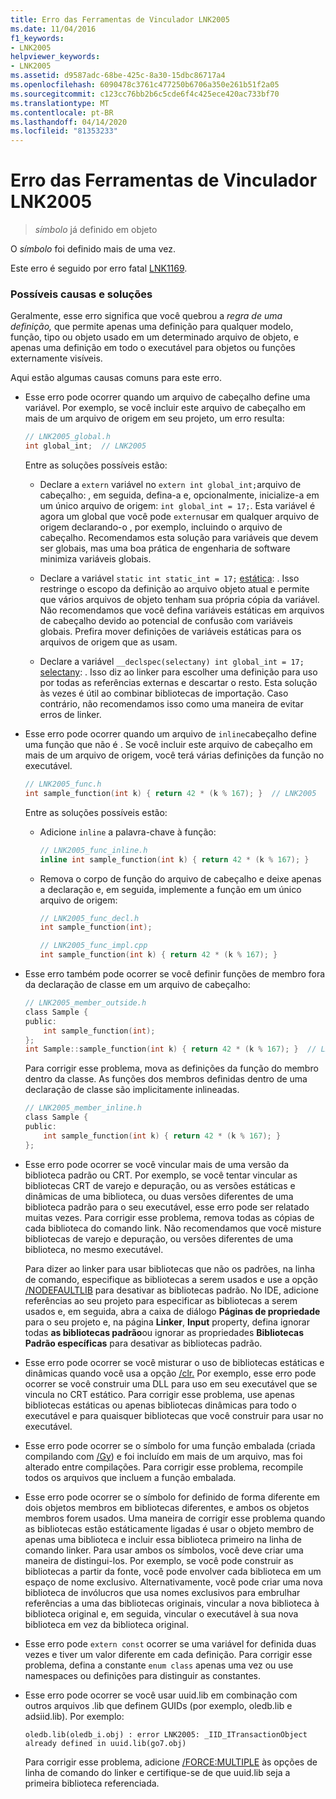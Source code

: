```yaml
---
title: Erro das Ferramentas de Vinculador LNK2005
ms.date: 11/04/2016
f1_keywords:
- LNK2005
helpviewer_keywords:
- LNK2005
ms.assetid: d9587adc-68be-425c-8a30-15dbc86717a4
ms.openlocfilehash: 6090478c3761c477250b6706a350e261b51f2a05
ms.sourcegitcommit: c123cc76bb2b6c5cde6f4c425ece420ac733bf70
ms.translationtype: MT
ms.contentlocale: pt-BR
ms.lasthandoff: 04/14/2020
ms.locfileid: "81353233"
---
```

# <a name="linker-tools-error-lnk2005"></a>Erro das Ferramentas de Vinculador LNK2005

> *símbolo* já definido em objeto

O *símbolo* foi definido mais de uma vez.

Este erro é seguido por erro fatal [LNK1169](../../error-messages/tool-errors/linker-tools-error-lnk1169.md).

### <a name="possible-causes-and-solutions"></a>Possíveis causas e soluções

Geralmente, esse erro significa que você quebrou a *regra de uma definição,* que permite apenas uma definição para qualquer modelo, função, tipo ou objeto usado em um determinado arquivo de objeto, e apenas uma definição em todo o executável para objetos ou funções externamente visíveis.

Aqui estão algumas causas comuns para este erro.

- Esse erro pode ocorrer quando um arquivo de cabeçalho define uma variável. Por exemplo, se você incluir este arquivo de cabeçalho em mais de um arquivo de origem em seu projeto, um erro resulta:

    ```h
    // LNK2005_global.h
    int global_int;  // LNK2005
    ```

   Entre as soluções possíveis estão:

  - Declare a `extern` variável no `extern int global_int;`arquivo de cabeçalho: , em seguida, defina-a e, opcionalmente, inicialize-a em um único arquivo de origem: `int global_int = 17;`. Esta variável é agora um global que você pode `extern`usar em qualquer arquivo de origem declarando-o , por exemplo, incluindo o arquivo de cabeçalho. Recomendamos esta solução para variáveis que devem ser globais, mas uma boa prática de engenharia de software minimiza variáveis globais.

  - Declare a variável `static int static_int = 17;` [estática](../../cpp/storage-classes-cpp.md#static): . Isso restringe o escopo da definição ao arquivo objeto atual e permite que vários arquivos de objeto tenham sua própria cópia da variável. Não recomendamos que você defina variáveis estáticas em arquivos de cabeçalho devido ao potencial de confusão com variáveis globais. Prefira mover definições de variáveis estáticas para os arquivos de origem que as usam.

  - Declare a variável `__declspec(selectany) int global_int = 17;` [selectany](../../cpp/selectany.md): . Isso diz ao linker para escolher uma definição para uso por todas as referências externas e descartar o resto. Esta solução às vezes é útil ao combinar bibliotecas de importação. Caso contrário, não recomendamos isso como uma maneira de evitar erros de linker.

- Esse erro pode ocorrer quando um arquivo de `inline`cabeçalho define uma função que não é . Se você incluir este arquivo de cabeçalho em mais de um arquivo de origem, você terá várias definições da função no executável.

    ```h
    // LNK2005_func.h
    int sample_function(int k) { return 42 * (k % 167); }  // LNK2005
    ```

   Entre as soluções possíveis estão:

  - Adicione `inline` a palavra-chave à função:

    ```h
    // LNK2005_func_inline.h
    inline int sample_function(int k) { return 42 * (k % 167); }
    ```

  - Remova o corpo de função do arquivo de cabeçalho e deixe apenas a declaração e, em seguida, implemente a função em um único arquivo de origem:

    ```h
    // LNK2005_func_decl.h
    int sample_function(int);
    ```

    ```cpp
    // LNK2005_func_impl.cpp
    int sample_function(int k) { return 42 * (k % 167); }
    ```

- Esse erro também pode ocorrer se você definir funções de membro fora da declaração de classe em um arquivo de cabeçalho:

    ```h
    // LNK2005_member_outside.h
    class Sample {
    public:
        int sample_function(int);
    };
    int Sample::sample_function(int k) { return 42 * (k % 167); }  // LNK2005
    ```

   Para corrigir esse problema, mova as definições da função do membro dentro da classe. As funções dos membros definidas dentro de uma declaração de classe são implicitamente inlineadas.

    ```h
    // LNK2005_member_inline.h
    class Sample {
    public:
        int sample_function(int k) { return 42 * (k % 167); }
    };
    ```

- Esse erro pode ocorrer se você vincular mais de uma versão da biblioteca padrão ou CRT. Por exemplo, se você tentar vincular as bibliotecas CRT de varejo e depuração, ou as versões estáticas e dinâmicas de uma biblioteca, ou duas versões diferentes de uma biblioteca padrão para o seu executável, esse erro pode ser relatado muitas vezes. Para corrigir esse problema, remova todas as cópias de cada biblioteca do comando link. Não recomendamos que você misture bibliotecas de varejo e depuração, ou versões diferentes de uma biblioteca, no mesmo executável.

   Para dizer ao linker para usar bibliotecas que não os padrões, na linha de comando, especifique as bibliotecas a serem usados e use a opção [/NODEFAULTLIB](../../build/reference/nodefaultlib-ignore-libraries.md) para desativar as bibliotecas padrão. No IDE, adicione referências ao seu projeto para especificar as bibliotecas a serem usados e, em seguida, abra a caixa de diálogo **Páginas de propriedade** para o seu projeto e, na página **Linker**, **Input** property, defina ignorar todas **as bibliotecas padrão**ou ignorar as propriedades **Bibliotecas Padrão específicas** para desativar as bibliotecas padrão.

- Esse erro pode ocorrer se você misturar o uso de bibliotecas estáticas e dinâmicas quando você usa a opção [/clr.](../../build/reference/clr-common-language-runtime-compilation.md) Por exemplo, esse erro pode ocorrer se você construir uma DLL para uso em seu executável que se vincula no CRT estático. Para corrigir esse problema, use apenas bibliotecas estáticas ou apenas bibliotecas dinâmicas para todo o executável e para quaisquer bibliotecas que você construir para usar no executável.

- Esse erro pode ocorrer se o símbolo for uma função embalada (criada compilando com [/Gy](../../build/reference/gy-enable-function-level-linking.md)) e foi incluído em mais de um arquivo, mas foi alterado entre compilações. Para corrigir esse problema, recompile todos os arquivos que incluem a função embalada.

- Esse erro pode ocorrer se o símbolo for definido de forma diferente em dois objetos membros em bibliotecas diferentes, e ambos os objetos membros forem usados. Uma maneira de corrigir esse problema quando as bibliotecas estão estáticamente ligadas é usar o objeto membro de apenas uma biblioteca e incluir essa biblioteca primeiro na linha de comando linker. Para usar ambos os símbolos, você deve criar uma maneira de distingui-los. Por exemplo, se você pode construir as bibliotecas a partir da fonte, você pode envolver cada biblioteca em um espaço de nome exclusivo. Alternativamente, você pode criar uma nova biblioteca de invólucros que usa nomes exclusivos para embrulhar referências a uma das bibliotecas originais, vincular a nova biblioteca à biblioteca original e, em seguida, vincular o executável à sua nova biblioteca em vez da biblioteca original.

- Esse erro pode `extern const` ocorrer se uma variável for definida duas vezes e tiver um valor diferente em cada definição. Para corrigir esse problema, defina a constante `enum class` apenas uma vez ou use namespaces ou definições para distinguir as constantes.

- Esse erro pode ocorrer se você usar uuid.lib em combinação com outros arquivos .lib que definem GUIDs (por exemplo, oledb.lib e adsiid.lib). Por exemplo:

    ```Output
    oledb.lib(oledb_i.obj) : error LNK2005: _IID_ITransactionObject
    already defined in uuid.lib(go7.obj)
    ```

   Para corrigir esse problema, adicione [/FORCE:MULTIPLE](../../build/reference/force-force-file-output.md) às opções de linha de comando do linker e certifique-se de que uuid.lib seja a primeira biblioteca referenciada.
